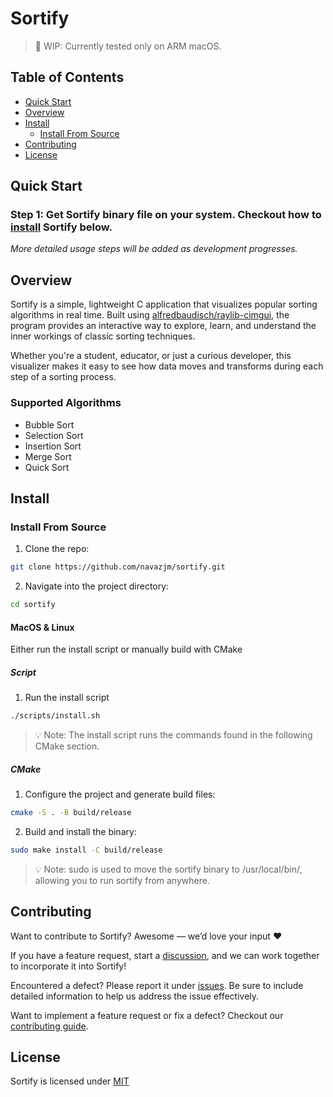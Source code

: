 # Sortify

> 🚧 WIP: Currently tested only on ARM macOS.

## Table of Contents
- [Quick Start](#quick-start)
- [Overview](#overview)
- [Install](#install)
    - [Install From Source](#install-from-source)
- [Contributing](#contributing)
- [License](#license)

## Quick Start

### Step 1: Get Sortify binary file on your system. Checkout how to [install](#install) Sortify below.

_More detailed usage steps will be added as development progresses._

## Overview

Sortify is a simple, lightweight C application that visualizes popular sorting
algorithms in real time. Built using [alfredbaudisch/raylib-cimgui](https://github.com/alfredbaudisch/raylib-cimgui),
the program provides an interactive way to explore, learn, and understand the
inner workings of classic sorting techniques.

Whether you're a student, educator, or just a curious developer, this visualizer
makes it easy to see how data moves and transforms during each step of a sorting process.

### Supported Algorithms

- Bubble Sort
- Selection Sort
- Insertion Sort
- Merge Sort
- Quick Sort

## Install

### Install From Source

1. Clone the repo:

```sh 
git clone https://github.com/navazjm/sortify.git
```

2. Navigate into the project directory:

```sh 
cd sortify
```

#### MacOS & Linux

Either run the install script or manually build with CMake

##### Script

1. Run the install script 

```sh 
./scripts/install.sh
```

> 💡 Note: The install script runs the commands found in the following CMake section.

##### CMake  

1. Configure the project and generate build files:

```sh 
cmake -S . -B build/release
```

2. Build and install the binary:

```sh 
sudo make install -C build/release
```

> 💡 Note: sudo is used to move the sortify binary to /usr/local/bin/, allowing you to run sortify from anywhere.

## Contributing 

Want to contribute to Sortify? Awesome — we’d love your input ♥ 

If you have a feature request, start a [discussion](https://github.com/navazjm/sortify/discussions),
and we can work together to incorporate it into Sortify! 

Encountered a defect? Please report it under [issues](https://github.com/navazjm/sortify/issues).
Be sure to include detailed information to help us address the issue effectively. 

Want to implement a feature request or fix a defect? Checkout our [contributing guide](./docs/contributing.md).

## License

Sortify is licensed under [MIT](./LICENSE)
